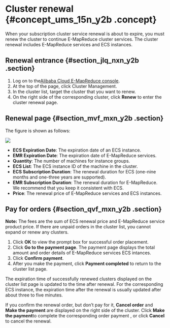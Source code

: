 # Cluster renewal {#concept_ums_15n_y2b .concept}

When your subscription cluster service renewal is about to expire, you must renew the cluster to continue E-MapReduce cluster services. The cluster renewal includes E-MapReduce services and ECS instances.

## Renewal entrance {#section_jlq_nxn_y2b .section}

1.  Log on to the[Alibaba Cloud E-MapReduce console](https://emr.console.aliyun.com/).
2.  At the top of the page, click Cluster Management.
3.  In the cluster list, target the cluster that you want to renew.
4.  On the right side of the corresponding cluster, click **Renew** to enter the cluster renewal page.

## Renewal page {#section_mvf_mxn_y2b .section}

The figure is shown as follows:

![](http://static-aliyun-doc.oss-cn-hangzhou.aliyuncs.com/assets/img/17860/154106096510451_en-US.png)

-   **ECS Expiration Date**: The expiration date of an ECS instance.
-   **EMR Expiration Date**: The expiration date of E-MapReduce services.
-   **Quantity**: The number of machines for instance groups.
-   **ECS List**: The ECS instance ID of the machine in the cluster.
-   **ECS Subscription Duration**: The renewal duration for ECS \(one-nine months and one-three years are supported\).
-   **EMR Subscription Duration**: The renewal duration for E-MapReduce. We recommend that you keep it consistent with ECS.
-   **Price**: The renewal price of E-MapReduce services and ECS instances.

## Pay for orders {#section_qvf_mxn_y2b .section}

**Note:** The fees are the sum of ECS renewal price and E-MapReduce service product price. If there are unpaid orders in the cluster list, you cannot expand or renew any clusters.

1.  Click **OK** to view the prompt box for successful order placement.
2.  Click **Go to the payment page**. The payment page displays the total amount and order details of E-MapReduce services ECS intances.
3.  Click **Confirm payment**.
4.  After you make the payment, click **Payment completed** to return to the cluster list page.

The expiration time of successfully renewed clusters displayed on the cluster list page is updated to the time after renewal. For the corresponding ECS instance, the expiration time after the renewal is usually updated after about three to five minutes.

If you confirm the renewal order, but don’t pay for it, **Cancel order** and **Make the payment** are displayed on the right side of the cluster. Click **Make the payment**to complete the corresponding order payment , or click **Cancel** to cancel the renewal.

